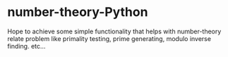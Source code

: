 # number-theory-Python
Hope to achieve some simple functionality that helps with number-theory relate problem like primality testing, prime generating, modulo inverse finding. etc... 
